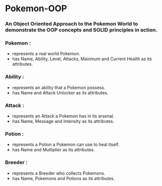 # Pokemon-OOP

### An Object Oriented Approach to the Pokemon World to demonstrate the OOP concepts and SOLID principles in action.

### Pokemon :

- represents a real world Pokemon.
- has Name, Ability, Level, Attacks, Maximum and Current Health as its attributes.

### Ability :

- represents an ability that a Pokemon possess.
- has Name and Attack Unlocker as its attributes.

### Attack :

- represents an Attack a Pokemon has in its arsenal.
- has Name, Message and Intensity as its attributes.

### Potion :

- represents a Potion a Pokemon can use to heal itself.
- has Name and Multiplier as its attributes.

### Breeder :

- represents a Breeder who collects Pokemons.
- has Name, Pokemons and Potions as its attributes.
